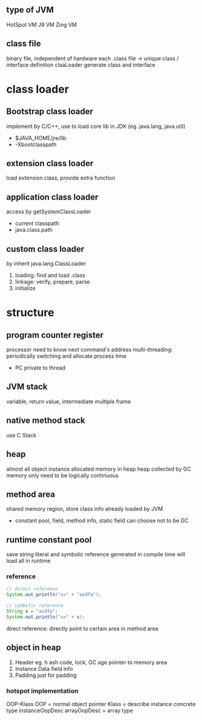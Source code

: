 ## type of JVM
HotSpot VM
J9 VM
Zing VM

## class file
binary file, independent of hardware
each .class file -> unique class / interface definition
claaLoader generate class and interface

# class loader
## Bootstrap class loader
implement by C/C++, use to load core lib in JDK (eg. java.lang, java.util)
- $JAVA_HOME/jre/lib
- -Xbootclasspath

## extension class loader
load extension class, provide extra function

## application class loader
access by getSystemClassLoader
- current classpath
- java.class.path

## custom class loader
by inherit java.lang.ClassLoader
1. loading: find and load .class
2. linkage: verify, prepare, parse
3. initialize

# structure
## program counter register
processor need to know next command's address
multi-threading: periodically switching and allocate process time
- PC private to thread


## JVM stack
variable, return value, intermediate
multiple frame

## native method stack
use C Stack

## heap
almost all object instance allocated memory in heap
heap collected by GC
memory only need to be logically continuous

## method area
shared memory region, store class info already loaded by JVM
- constant pool, field, method info, static field
can choose not to be GC

## runtime constant pool
save string literal and symbolic reference generated in compile time
will load all in runtime

### reference
```java
// direct reference
System.out.println("s=" + "asdfa");

// symbolic reference
String s = "asdfa";
System.out.println("s=" + s);
```
direct reference: directly point to certain area in method area

## object in heap
1. Header
eg. h ash code, lock, GC age
pointer to memory area
2. Instance Data
field info
3. Padding
just for padding

### hotspot implementation
OOP-Klass
OOP = normal object pointer
Klass = describe instance concrete type
instanceOopDesc 
arrayOopDesc = array type












